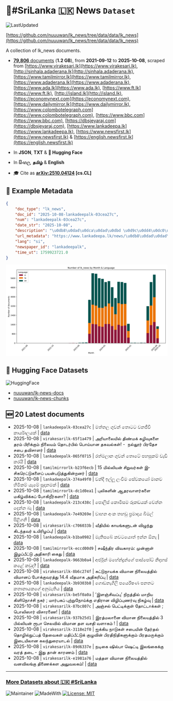 # 📄#SriLanka 🇱🇰 News `Dataset`

![LastUpdated](https://img.shields.io/badge/last_updated-2025--10--08_17:50:09-green)

[https://github.com/nuuuwan/lk_news/tree/data/data/lk_news](https://github.com/nuuuwan/lk_news/tree/data/data/lk_news)

A collection of lk_news documents.

- [**79,806** documents](https://github.com/nuuuwan/lk_news/tree/data/data/lk_news) (**1.2 GB**), from **2021-09-12** to **2025-10-08**, scraped from [https://www.virakesari.lk](https://www.virakesari.lk), [http://sinhala.adaderana.lk](http://sinhala.adaderana.lk), [https://www.tamilmirror.lk](https://www.tamilmirror.lk), [https://www.adaderana.lk](https://www.adaderana.lk), [https://www.ada.lk](https://www.ada.lk), [https://www.ft.lk](https://www.ft.lk), [http://island.lk](http://island.lk), [https://economynext.com](https://economynext.com), [https://www.dailymirror.lk](https://www.dailymirror.lk), [https://www.colombotelegraph.com](https://www.colombotelegraph.com), [https://www.bbc.com](https://www.bbc.com), [https://dbsjeyaraj.com](https://dbsjeyaraj.com), [https://www.lankadeepa.lk](https://www.lankadeepa.lk), [https://www.newsfirst.lk](https://www.newsfirst.lk) & [https://english.newsfirst.lk](https://english.newsfirst.lk)

- In **JSON**, **TXT** & **🤗 Hugging Face**

- In **සිංහල**, **தமிழ்** & **English**

- 🎓 Cite as **[arXiv:2510.04124](https://arxiv.org/abs/2510.04124) [cs.CL]**

## 📝 Example Metadata

```json
{
    "doc_type": "lk_news",
    "doc_id": "2025-10-08-lankadeepalk-03cea27c",
    "num": "lankadeepalk-03cea27c",
    "date_str": "2025-10-08",
    "description": "\u0db8\u0dad\u0dca\u0dad\u0dbd \u0d9c\u0dd4\u0dc0\u0db1\u0dca \u0dad\u0ddc\u0da7\u0da7 \u0dc0\u0db1\u0da2\u0dd3\u0dc0\u0dd3 \u0d9a\u0dcf\u0dbb\u0dca\u0dba\u0dcf\u0dbd\u0dba\u0d9a\u0dca",
    "url_metadata": "https://www.lankadeepa.lk/news/\u0db8\u0dad\u0dad\u0dbd-\u0d9c\u0dc0\u0db1-\u0dad\u0da7\u0da7-\u0dc0\u0db1\u0da2\u0dc0-\u0d9a\u0dbb\u0dba\u0dbd\u0dba\u0d9a/101-680956",
    "lang": "si",
    "newspaper_id": "lankadeepalk",
    "time_ut": 1759923721.0
}
```

![Chart](https://raw.githubusercontent.com/nuuuwan/lk_news/refs/heads/data/data/lk_news/docs_by_month_and_lang.png)

## 🤗 Hugging Face Datasets

![HuggingFace](https://img.shields.io/badge/-HuggingFace-FDEE21?style=for-the-badge&logo=HuggingFace)

- [nuuuwan/lk-news-docs](https://huggingface.co/datasets/nuuuwan/lk-news-docs)
- [nuuuwan/lk-news-chunks](https://huggingface.co/datasets/nuuuwan/lk-news-chunks)

## 🆕 20 Latest documents

- 2025-10-08 | `lankadeepalk-03cea27c` | මත්තල ගුවන් තොටට වනජීවී කාර්යාලයක් | [data](https://github.com/nuuuwan/lk_news/tree/data/data/lk_news/2020s/2025/2025-10-08-lankadeepalk-03cea27c)
- 2025-10-08 | `virakesarilk-65f1a479` | அரியாலையில் திண்மக் கழிவுகளை தரம் பிரிக்கும் நிலையம் தொடர்பில் பொய்யான தகவல்கள்! -  நல்லூர் பிரதேச சபை தவிசாளர் | [data](https://github.com/nuuuwan/lk_news/tree/data/data/lk_news/2020s/2025/2025-10-08-virakesarilk-65f1a479)
- 2025-10-08 | `lankadeepalk-065f0715` | රත්මලාන ගුවන් තොටේ පහසුකම් වැඩි කරයි | [data](https://github.com/nuuuwan/lk_news/tree/data/data/lk_news/2020s/2025/2025-10-08-lankadeepalk-065f0715)
- 2025-10-08 | `tamilmirrorlk-b23f6ecb` | 15 மில்லியன் சிறுவர்கள் இ-சிகரெட்டுகளைப் பயன்படுத்துகின்றனர் | [data](https://github.com/nuuuwan/lk_news/tree/data/data/lk_news/2020s/2025/2025-10-08-tamilmirrorlk-b23f6ecb)
- 2025-10-08 | `lankadeepalk-374a49f0` | වන්දි ඉල්ලූ ලංවිම සේවකයෝ මානව හිමිකම් යෑමේ සූදානමක් | [data](https://github.com/nuuuwan/lk_news/tree/data/data/lk_news/2020s/2025/2025-10-08-lankadeepalk-374a49f0)
- 2025-10-08 | `tamilmirrorlk-dc1d0ea1` | புலிகளின் ஆதரவாளர்களை மகிழ்விக்கப் போகிறீர்களா? | [data](https://github.com/nuuuwan/lk_news/tree/data/data/lk_news/2020s/2025/2025-10-08-tamilmirrorlk-dc1d0ea1)
- 2025-10-08 | `lankadeepalk-213c438c` | පොලිස් කොමිසම රූකඩයක් වෙන්න දෙන්න බෑ | [data](https://github.com/nuuuwan/lk_news/tree/data/data/lk_news/2020s/2025/2025-10-08-lankadeepalk-213c438c)
- 2025-10-08 | `lankadeepalk-7e49269e` | වාහන අංක තහඩු ප්‍රමාදය බිමල් පිළිගනී | [data](https://github.com/nuuuwan/lk_news/tree/data/data/lk_news/2020s/2025/2025-10-08-lankadeepalk-7e49269e)
- 2025-10-08 | `virakesarilk-c706033b` | வீதியில் காயங்களுடன் விழுந்து கிடந்தவர் உயிரிழப்பு! | [data](https://github.com/nuuuwan/lk_news/tree/data/data/lk_news/2020s/2025/2025-10-08-virakesarilk-c706033b)
- 2025-10-08 | `lankadeepalk-b1ba0982` | මැතිසබේ කවටයොත් ඉන්න ඕනෑ | [data](https://github.com/nuuuwan/lk_news/tree/data/data/lk_news/2020s/2025/2025-10-08-lankadeepalk-b1ba0982)
- 2025-10-08 | `tamilmirrorlk-eccd00d9` | சஷீந்திர விவகாரம்: முன்னாள் இழப்பீட்டு அதிகாரி கைது | [data](https://github.com/nuuuwan/lk_news/tree/data/data/lk_news/2020s/2025/2025-10-08-tamilmirrorlk-eccd00d9)
- 2025-10-08 | `lankadeepalk-9663b0a4` | අර්ජුන් මහේන්ද්‍රන්ගේ පාස්පෝට් නිදහස් කළේ කවුද? | [data](https://github.com/nuuuwan/lk_news/tree/data/data/lk_news/2020s/2025/2025-10-08-lankadeepalk-9663b0a4)
- 2025-10-08 | `virakesarilk-8b6c274f` | கட்டுநாயக்க விமான நிலையத்தில் விமானப் போக்குவரத்து 14.4 வீதமாக அதிகரிப்பு | [data](https://github.com/nuuuwan/lk_news/tree/data/data/lk_news/2020s/2025/2025-10-08-virakesarilk-8b6c274f)
- 2025-10-08 | `lankadeepalk-3b9303b8` | ගොඩනැගිලි පර්යේෂණ පනතට කතානායකගේ අනුමැතිය | [data](https://github.com/nuuuwan/lk_news/tree/data/data/lk_news/2020s/2025/2025-10-08-lankadeepalk-3b9303b8)
- 2025-10-08 | `virakesarilk-be5f0a0a` | ‘இளஞ்சிவப்பு’ நிறத்தில் மாறிய கிளிநொச்சி நகர் ;  மார்பகப் புற்றுநோய்க்கு எதிரான விழிப்புணர்வு நிகழ்வு | [data](https://github.com/nuuuwan/lk_news/tree/data/data/lk_news/2020s/2025/2025-10-08-virakesarilk-be5f0a0a)
- 2025-10-08 | `virakesarilk-87bc807c` | அஞ்சல் பெட்டிக்குள் தோட்டாக்கள் ; பொலிஸார் விசாரணை! | [data](https://github.com/nuuuwan/lk_news/tree/data/data/lk_news/2020s/2025/2025-10-08-virakesarilk-87bc807c)
- 2025-10-08 | `virakesarilk-937b25d1` | இரத்மலானை விமான நிலையத்தில் 3 பில்லியன் ரூபா செலவில் விமான தள வசதி வளாகம் ! | [data](https://github.com/nuuuwan/lk_news/tree/data/data/lk_news/2020s/2025/2025-10-08-virakesarilk-937b25d1)
- 2025-10-08 | `virakesarilk-3118e2f0` | ஐக்கிய நாடுகள் சபையின் தேர்தல் தொழில்நுட்பத் தேவைகள் மதிப்பீட்டுக் குழுவின் பிரதிநிதிகளுக்கும் பிரதமருக்கும் இடையிலான கலந்துரையாடல் | [data](https://github.com/nuuuwan/lk_news/tree/data/data/lk_news/2020s/2025/2025-10-08-virakesarilk-3118e2f0)
- 2025-10-08 | `virakesarilk-89d6337e` | நடிகை ஷில்பா ஷெட்டி இலங்கைக்கு வரத் தடை - இது தான் காரணம் | [data](https://github.com/nuuuwan/lk_news/tree/data/data/lk_news/2020s/2025/2025-10-08-virakesarilk-89d6337e)
- 2025-10-08 | `virakesarilk-e1981a76` | மத்தள விமான நிலையத்தில் வனவிலங்கு திணைக்கள அலுவலகம்! | [data](https://github.com/nuuuwan/lk_news/tree/data/data/lk_news/2020s/2025/2025-10-08-virakesarilk-e1981a76)

---

### [More Datasets about 🇱🇰 #SriLanka](https://github.com/nuuuwan/lk_datasets)

![Maintainer](https://img.shields.io/badge/maintainer-nuuuwan-red)
![MadeWith](https://img.shields.io/badge/made_with-python-blue)
[![License: MIT](https://img.shields.io/badge/License-MIT-yellow.svg)](https://opensource.org/licenses/MIT)
